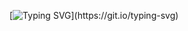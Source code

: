 
[![Typing SVG](https://readme-typing-svg.demolab.com/?font=Gidole+Regular&pause=1000&color=B19CD8&center=true&vCenter=true&width=500&lines=Hey!+I'm+Adeland!;Aspiring+Machine+Learning+Engineer+and+Quant+Dev.)](https://git.io/typing-svg)
